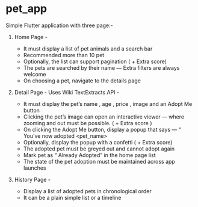 # pet_app

Simple Flutter application with three page:-
1) Home Page -
   - It must display a list of pet animals and a search bar
   - Recommended more than 10 pet
   - Optionally, the list can support pagination ( + Extra score)
   - The pets are searched by their name — Extra filters are always welcome
   - On choosing a pet, navigate to the details page
   
2) Detail Page - Uses Wiki TextExtracts API - 
   - It must display the pet’s name , age , price , image and an Adopt Me button
   - Clicking the pet’s image can open an interactive viewer — where zooming and out must be possible. ( + Extra score )
   - On clicking the Adopt Me button, display a popup that says — “ You’ve now adopted <pet_name>
   - Optionally, display the popup with a confetti ( + Extra score)
   - The adopted pet must be greyed out and cannot adopt again
   - Mark pet as “ Already Adopted” in the home page list
   - The state of the pet adoption must be maintained across app launches

3) History Page -
   - Display a list of adopted pets in chronological order
   - It can be a plain simple list or a timeline